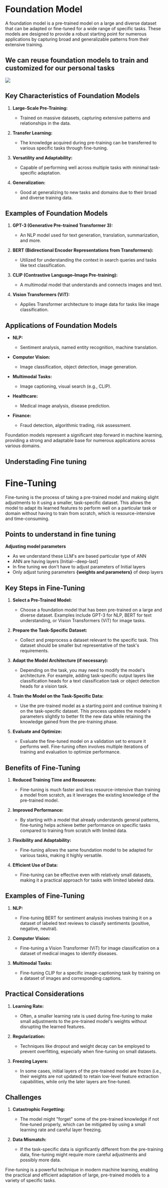 # Foundation Model

A foundation model is a pre-trained model on a large and diverse dataset that can be adapted or fine-tuned for a wide range of specific tasks. These models are designed to provide a robust starting point for numerous applications by capturing broad and generalizable patterns from their extensive training.

## We can reuse foundation models to train and customized for our personal tasks 

<img src="images/model1.png">



## Key Characteristics of Foundation Models

1. **Large-Scale Pre-Training:**
   - Trained on massive datasets, capturing extensive patterns and relationships in the data.

2. **Transfer Learning:**
   - The knowledge acquired during pre-training can be transferred to various specific tasks through fine-tuning.

3. **Versatility and Adaptability:**
   - Capable of performing well across multiple tasks with minimal task-specific adaptation.

4. **Generalization:**
   - Good at generalizing to new tasks and domains due to their broad and diverse training data.

## Examples of Foundation Models

1. **GPT-3 (Generative Pre-trained Transformer 3):**
   - An NLP model used for text generation, translation, summarization, and more.

2. **BERT (Bidirectional Encoder Representations from Transformers):**
   - Utilized for understanding the context in search queries and tasks like text classification.

3. **CLIP (Contrastive Language–Image Pre-training):**
   - A multimodal model that understands and connects images and text.

4. **Vision Transformers (ViT):**
   - Applies Transformer architecture to image data for tasks like image classification.

## Applications of Foundation Models

- **NLP:**
  - Sentiment analysis, named entity recognition, machine translation.
  
- **Computer Vision:**
  - Image classification, object detection, image generation.
  
- **Multimodal Tasks:**
  - Image captioning, visual search (e.g., CLIP).

- **Healthcare:**
  - Medical image analysis, disease prediction.

- **Finance:**
  - Fraud detection, algorithmic trading, risk assessment.

Foundation models represent a significant step forward in machine learning, providing a strong and adaptable base for numerous applications across various domains.

## Understading Fine tuning

# Fine-Tuning

Fine-tuning is the process of taking a pre-trained model and making slight adjustments to it using a smaller, task-specific dataset. This allows the model to adapt its learned features to perform well on a particular task or domain without having to train from scratch, which is resource-intensive and time-consuming.

## Points to understand in fine tuning 

 **Adjusting model parameters** 
   - As we understand these LLM's are based particular type of ANN 
   - ANN are having layers  [Initial--deep-last]
   - In fine tuning we don't have to adjust parameters of Initial layers 
   - Only adjust tuning parameters **{weights and parameters}** of deep layers 

## Key Steps in Fine-Tuning

1. **Select a Pre-Trained Model:**
   - Choose a foundation model that has been pre-trained on a large and diverse dataset. Examples include GPT-3 for NLP, BERT for text understanding, or Vision Transformers (ViT) for image tasks.

2. **Prepare the Task-Specific Dataset:**
   - Collect and preprocess a dataset relevant to the specific task. This dataset should be smaller but representative of the task's requirements.

3. **Adapt the Model Architecture (if necessary):**
   - Depending on the task, you may need to modify the model's architecture. For example, adding task-specific output layers like classification heads for a text classification task or object detection heads for a vision task.

4. **Train the Model on the Task-Specific Data:**
   - Use the pre-trained model as a starting point and continue training it on the task-specific dataset. This process updates the model's parameters slightly to better fit the new data while retaining the knowledge gained from the pre-training phase.

5. **Evaluate and Optimize:**
   - Evaluate the fine-tuned model on a validation set to ensure it performs well. Fine-tuning often involves multiple iterations of training and evaluation to optimize performance.

## Benefits of Fine-Tuning

1. **Reduced Training Time and Resources:**
   - Fine-tuning is much faster and less resource-intensive than training a model from scratch, as it leverages the existing knowledge of the pre-trained model.

2. **Improved Performance:**
   - By starting with a model that already understands general patterns, fine-tuning helps achieve better performance on specific tasks compared to training from scratch with limited data.

3. **Flexibility and Adaptability:**
   - Fine-tuning allows the same foundation model to be adapted for various tasks, making it highly versatile.

4. **Efficient Use of Data:**
   - Fine-tuning can be effective even with relatively small datasets, making it a practical approach for tasks with limited labeled data.

## Examples of Fine-Tuning

1. **NLP:**
   - Fine-tuning BERT for sentiment analysis involves training it on a dataset of labeled text reviews to classify sentiments (positive, negative, neutral).

2. **Computer Vision:**
   - Fine-tuning a Vision Transformer (ViT) for image classification on a dataset of medical images to identify diseases.

3. **Multimodal Tasks:**
   - Fine-tuning CLIP for a specific image-captioning task by training on a dataset of images and corresponding captions.

## Practical Considerations

1. **Learning Rate:**
   - Often, a smaller learning rate is used during fine-tuning to make small adjustments to the pre-trained model's weights without disrupting the learned features.

2. **Regularization:**
   - Techniques like dropout and weight decay can be employed to prevent overfitting, especially when fine-tuning on small datasets.

3. **Freezing Layers:**
   - In some cases, initial layers of the pre-trained model are frozen (i.e., their weights are not updated) to retain low-level feature extraction capabilities, while only the later layers are fine-tuned.

## Challenges

1. **Catastrophic Forgetting:**
   - The model might "forget" some of the pre-trained knowledge if not fine-tuned properly, which can be mitigated by using a small learning rate and careful layer freezing.

2. **Data Mismatch:**
   - If the task-specific data is significantly different from the pre-training data, fine-tuning might require more careful adjustments and possibly more data.

Fine-tuning is a powerful technique in modern machine learning, enabling the practical and efficient adaptation of large, pre-trained models to a variety of specific tasks.


